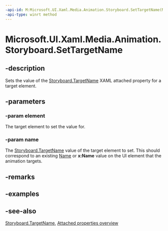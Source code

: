 ```yaml
---
-api-id: M:Microsoft.UI.Xaml.Media.Animation.Storyboard.SetTargetName(Microsoft.UI.Xaml.Media.Animation.Timeline,System.String)
-api-type: winrt method
---
```


<!-- Method syntax
public void SetTargetName(Windows.UI.Xaml.Media.Animation.Timeline element, System.String name)
-->

# Microsoft.UI.Xaml.Media.Animation.Storyboard.SetTargetName

## -description
Sets the value of the [Storyboard.TargetName](storyboard_targetname.md) XAML attached property for a target element.

## -parameters
### -param element
The target element to set the value for.

### -param name
The [Storyboard.TargetName](storyboard_targetname.md) value of the target element to set. This should correspond to an existing [Name](../windows.ui.xaml/frameworkelement_name.md) or **x:Name** value on the UI element that the animation targets.

## -remarks

## -examples

## -see-also

[Storyboard.TargetName](storyboard_targetname.md), [Attached properties overview](/windows/uwp/xaml-platform/attached-properties-overview)
